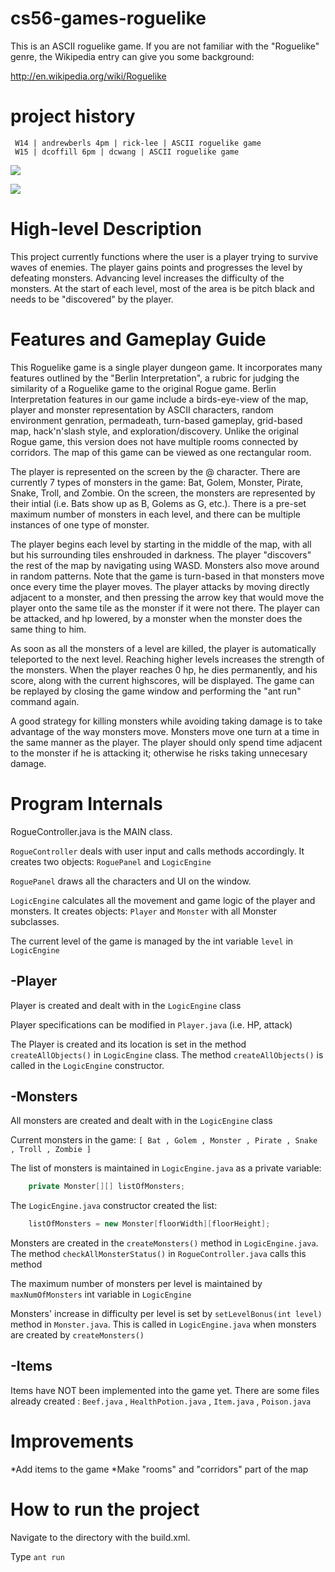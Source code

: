 cs56-games-roguelike
====================

This is an ASCII roguelike game.  If you are not familiar with the "Roguelike" genre, the Wikipedia entry can give you some background:

http://en.wikipedia.org/wiki/Roguelike

project history
===============
```
 W14 | andrewberls 4pm | rick-lee | ASCII roguelike game
 W15 | dcoffill 6pm | dcwang | ASCII roguelike game
```
![](http://s14.postimg.org/5iewlbpyp/oie_GJB9p_Oxedgs_Z.png)

![](https://lh5.googleusercontent.com/-KnFV8pd3O04/VPkVDthIfdI/AAAAAAAAAFU/izxmYe3mRZM/w720-h425-no/photo_name)

High-level Description
======================

This project currently functions where the user is a player trying to survive waves of enemies. The player gains points and progresses the level by defeating monsters. Advancing level increases the difficulty of the monsters. At the start of each level, most of the area is be pitch black and needs to be "discovered" by the player.

Features and Gameplay Guide
===========================
This Roguelike game is a single player dungeon game. It incorporates many features outlined by the "Berlin Interpretation", a rubric for judging the similarity of a Roguelike game to the original Rogue game. Berlin Interpretation features in our game include a birds-eye-view of the map, player and monster representation by ASCII characters, random environment genration, permadeath, turn-based gameplay, grid-based map, hack'n'slash style, and exploration/discovery. Unlike the original Rogue game, this version does not have multiple rooms connected by corridors. The map of this game can be viewed as one rectangular room. 
  
The player is represented on the screen by the @ character. There are currently 7 types of monsters in the game: Bat, Golem, Monster, Pirate, Snake, Troll, and Zombie. On the screen, the monsters are represented by their intial (i.e. Bats show up as B, Golems as G, etc.). There is a pre-set maximum number of monsters in each level, and there can be multiple instances of one type of monster.  

The player begins each level by starting in the middle of the map, with all but his surrounding tiles enshrouded in darkness. The player "discovers" the rest of the map by navigating using WASD. Monsters also move around in random patterns. Note that the game is turn-based in that monsters move once every time the player moves. The player attacks by moving directly adjacent to a monster, and then pressing the arrow key that would move the player onto the same tile as the monster if it were not there. The player can be attacked, and hp lowered, by a monster when the monster does the same thing to him.    

As soon as all the monsters of a level are killed, the player is automatically teleported to the next level. Reaching higher levels increases the strength of the monsters. When the player reaches 0 hp, he dies permanently, and his score, along with the current highscores, will be displayed. The game can be replayed by closing the game window and performing the "ant run" command again.
  
A good strategy for killing monsters while avoiding taking damage is to take advantage of the way monsters move. Monsters move one turn at a time in the same manner as the player. The player should only spend time adjacent to the monster if he is attacking it; otherwise he risks taking unnecesary damage.


Program Internals
=================


RogueController.java is the MAIN class.

```RogueController``` deals with user input and calls methods accordingly. It creates two objects: ```RoguePanel``` and ```LogicEngine```

```RoguePanel``` draws all the characters and UI on the window.

```LogicEngine``` calculates all the movement and game logic of the player and monsters. It creates objects: ```Player``` and ```Monster``` with all Monster subclasses.

The current level of the game is managed by the int variable ```level``` in ```LogicEngine```



-Player
-------

Player is created and dealt with in the ```LogicEngine``` class

Player specifications can be modified in ```Player.java``` (i.e. HP, attack)

The Player is created and its location is set in the method ```createAllObjects()``` in ```LogicEngine``` class. The method ```createAllObjects()``` is called in the ```LogicEngine``` constructor.



-Monsters
---------

All monsters are created and dealt with in the ```LogicEngine``` class

Current monsters in the game:
```[ Bat , Golem , Monster , Pirate , Snake , Troll , Zombie ]```


The list of monsters is maintained in ```LogicEngine.java``` as a private variable:
```java
	private Monster[][] listOfMonsters;
```
The ```LogicEngine.java``` constructor created the list:
```java
	listOfMonsters = new Monster[floorWidth][floorHeight];
```

Monsters are created in the ```createMonsters()``` method in ```LogicEngine.java```. The method ```checkAllMonsterStatus()``` in ```RogueController.java``` calls this method

The maximum number of monsters per level is maintained by ```maxNumOfMonsters``` int variable in ```LogicEngine```

Monsters' increase in difficulty per level is set by ```setLevelBonus(int level)``` method in ```Monster.java```. This is called in ```LogicEngine.java``` when monsters are created by ```createMonsters()```



-Items
------

Items have NOT been implemented into the game yet. There are some files already created : ```Beef.java``` , ```HealthPotion.java``` , ```Item.java``` , ```Poison.java```



Improvements
============
*Add items to the game 
*Make "rooms" and "corridors" part of the map 


How to run the project
======================

Navigate to the directory with the build.xml.

Type ```ant run```

